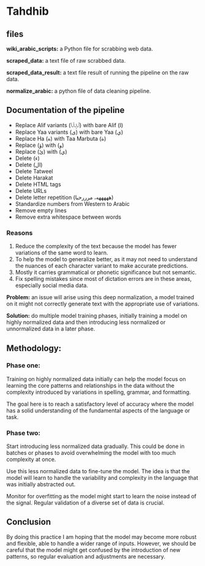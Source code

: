 # Tahdhib
## files

**wiki_arabic_scripts:** a Python file for scrabbing web data.

**scraped_data:** a text file of raw scrabbed data.

**scraped_data_result:** a text file result of running the pipeline on the raw data.

**normalize_arabic:** a python file of data cleaning pipeline.

## Documentation of the pipeline
- Replace Alif variants (ٱ،إ،أ،آ) with bare Alif (ا)
- Replace Yaa variants (ى) with bare Yaa (ي)
- Replace Ha (ه) with Taa Marbuta (ة)
- Replace (ؤ) with (و)
- Replace (ئ) with (ي)
- Delete (ء)
- Delete (ال)
- Delete Tatweel
- Delete Harakat
- Delete HTML tags
- Delete URLs
- Delete letter repetition (هههههه، مرررحبا)
- Standardize numbers from Western to Arabic
- Remove empty lines
- Remove extra whitespace between words


### Reasons
1. Reduce the complexity of the text because the model has fewer variations of the same word to learn.
2. To help the model to generalize better, as it may not need to understand the nuances of each character variant to make accurate predictions.
3. Mostly it carries grammatical or phonetic significance but not semantic.
4. Fix spelling mistakes since most of dictation errors are in these areas, especially social media data.
 

**Problem:** an issue will arise using this deep normalization, a model trained on it might not correctly generate text with the appropriate use of variations.

**Solution:** do multiple model training phases, initially training a model on highly normalized data and then introducing less normalized or unnormalized data in a later phase. 

## Methodology: 
### Phase one:
Training on highly normalized data initially can help the model focus on learning the core patterns and relationships in the data without the complexity introduced by variations in spelling, grammar, and formatting.

The goal here is to reach a satisfactory level of accuracy where the model has a solid understanding of the fundamental aspects of the language or task.

### Phase two:
Start introducing less normalized data gradually. This could be done in batches or phases to avoid overwhelming the model with too much complexity at once.

Use this less normalized data to fine-tune the model. The idea is that the model will learn to handle the variability and complexity in the language that was initially abstracted out.

Monitor for overfitting as the model might start to learn the noise instead of the signal. Regular validation of a diverse set of data is crucial.

## Conclusion
By doing this practice I am hoping that the model may become more robust and flexible, able to handle a wider range of inputs. However, we should be careful that the model might get confused by the introduction of new patterns, so regular evaluation and adjustments are necessary.
